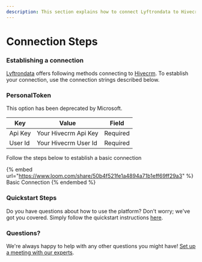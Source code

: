 ```yaml
---
description: This section explains how to connect Lyftrondata to Hivecrm.
---
```


# Connection Steps

### Establishing a connection

[Lyftrondata](https://www.lyftrondata.com) offers following methods connecting to [Hivecrm](https://www.lyftrondata.com/integration/commerce-analytics/hive-crm/). To establish your connection, use the connection strings described below.

### PersonalToken

This option has been deprecated by Microsoft.

| Key     | Value                | Field    |
| ------- | -------------------- | -------- |
| Api Key | Your Hivecrm Api Key | Required |
| User Id | Your Hivecrm User Id | Required |

Follow the steps below to establish a basic connection

{% embed url="https://www.loom.com/share/50b4f521fe1a4894a71b1eff69ff29a3" %}
Basic Connection
{% endembed %}

### Quickstart Steps

Do you have questions about how to use the platform? Don't worry; we've got you covered. Simply follow the quickstart instructions [here](./).

### Questions? <a href="#questions" id="questions"></a>

We're always happy to help with any other questions you might have! [Set up a meeting with our experts](https://www.lyftrondata.com/book-a-meeting/).
